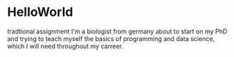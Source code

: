 HelloWorld
==========

tradtional assignment 
I'm a biologist from germany about to start on my PhD and trying to teach myself the basics of programming and data science, which I will need throughout my carreer.
